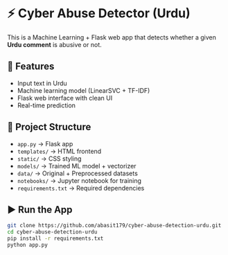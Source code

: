 # ⚡ Cyber Abuse Detector (Urdu)

This is a Machine Learning + Flask web app that detects whether a given **Urdu comment** is abusive or not.

## 🚀 Features
- Input text in Urdu
- Machine learning model (LinearSVC + TF-IDF)
- Flask web interface with clean UI
- Real-time prediction

## 📂 Project Structure
- `app.py` → Flask app
- `templates/` → HTML frontend
- `static/` → CSS styling
- `models/` → Trained ML model + vectorizer
- `data/` → Original + Preprocessed datasets
- `notebooks/` → Jupyter notebook for training
- `requirements.txt` → Required dependencies

## ▶️ Run the App
```bash
git clone https://github.com/abasit179/cyber-abuse-detection-urdu.git
cd cyber-abuse-detection-urdu
pip install -r requirements.txt
python app.py
